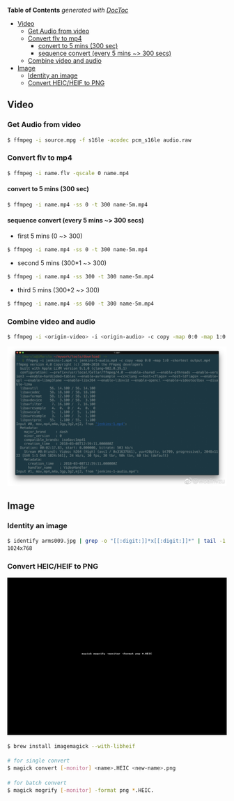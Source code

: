 <!-- START doctoc generated TOC please keep comment here to allow auto update -->
<!-- DON'T EDIT THIS SECTION, INSTEAD RE-RUN doctoc TO UPDATE -->
**Table of Contents**  *generated with [DocToc](https://github.com/thlorenz/doctoc)*

- [Video](#video)
  - [Get Audio from video](#get-audio-from-video)
  - [Convert flv to mp4](#convert-flv-to-mp4)
    - [convert to 5 mins (300 sec)](#convert-to-5-mins-300-sec)
    - [sequence convert (every 5 mins ~> 300 secs)](#sequence-convert-every-5-mins--300-secs)
  - [Combine video and audio](#combine-video-and-audio)
- [Image](#image)
  - [Identity an image](#identity-an-image)
  - [Convert HEIC/HEIF to PNG](#convert-heicheif-to-png)

<!-- END doctoc generated TOC please keep comment here to allow auto update -->

## Video
### Get Audio from video
```bash
$ ffmpeg -i source.mpg -f s16le -acodec pcm_s16le audio.raw
```

### Convert flv to mp4
```bash
$ ffmpeg -i name.flv -qscale 0 name.mp4
```
#### convert to 5 mins (300 sec)
```bash
$ ffmpeg -i name.mp4 -ss 0 -t 300 name-5m.mp4
```
#### sequence convert (every 5 mins ~> 300 secs)
- first 5 mins (0 ~> 300)

```bash
$ ffmpeg -i name.mp4 -ss 0 -t 300 name-5m.mp4
```
- second 5 mins (300*1 ~> 300)

```bash
$ ffmpeg -i name.mp4 -ss 300 -t 300 name-5m.mp4
```
- third 5 mins (300*2 ~> 300)

```bash
$ ffmpeg -i name.mp4 -ss 600 -t 300 name-5m.mp4
```

### Combine video and audio
```bash
$ ffmpeg -i <origin-video> -i <origin-audio> -c copy -map 0:0 -map 1:0 -shortest <new-video>
```
![combine](../screenshot/ffmpeg-combine.jpg)

## Image
### Identity an image
```bash
$ identify arms009.jpg | grep -o "[[:digit:]]*x[[:digit:]]*" | tail -1
1024x768
```

### Convert HEIC/HEIF to PNG

![magick](../screenshot/heic.gif)

```bash
$ brew install imagemagick --with-libheif

# for single convert
$ magick convert [-monitor] <name>.HEIC <new-name>.png

# for batch convert
$ magick mogrify [-monitor] -format png *.HEIC.
```
